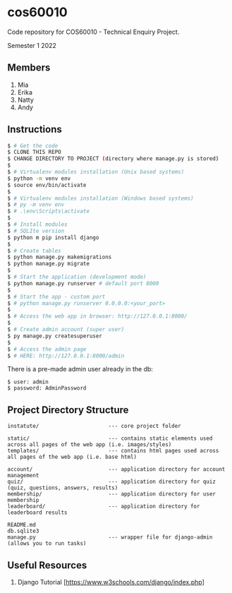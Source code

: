 # cos60010
Code repository for COS60010 - Technical Enquiry Project.

Semester 1 2022

## Members
1. Mia
2. Erika
3. Natty
4. Andy

## Instructions

```bash
$ # Get the code
$ CLONE THIS REPO
$ CHANGE DIRECTORY TO PROJECT (directory where manage.py is stored)
$
$ # Virtualenv modules installation (Unix based systems)
$ python -m venv env 
$ source env/bin/activate
$
$ # Virtualenv modules installation (Windows based systems)
$ # py -m venv env 
$ # .\env\Scripts\activate
$
$ # Install modules
$ # SQLIte version
$ python m pip install django
$
$ # Create tables
$ python manage.py makemigrations
$ python manage.py migrate
$
$ # Start the application (development mode)
$ python manage.py runserver # default port 8000
$
$ # Start the app - custom port 
$ # python manage.py runserver 0.0.0.0:<your_port>
$
$ # Access the web app in browser: http://127.0.0.1:8000/
$
$ # Create admin account (super user)
$ py manage.py createsuperuser
$ 
$ # Access the admin page
$ # HERE: http://127.0.0.1:8000/admin

```

There is a pre-made admin user already in the db:

```
$ user: admin
$ password: AdminPassword
```

## Project Directory Structure

```
instatute/                      --- core project folder

static/                         --- contains static elements used across all pages of the web app (i.e. images/styles)
templates/                      --- contains html pages used across all pages of the web app (i.e. base html)

account/                        --- application directory for account management
quiz/                           --- application directory for quiz (quiz, questions, answers, results)
membership/                     --- application directory for user membership 
leaderboard/                    --- application directory for leaderboard results

README.md
db.sqlite3
manage.py                       --- wrapper file for django-admin (allows you to run tasks)
```


## Useful Resources

1. Django Tutorial [https://www.w3schools.com/django/index.php]

